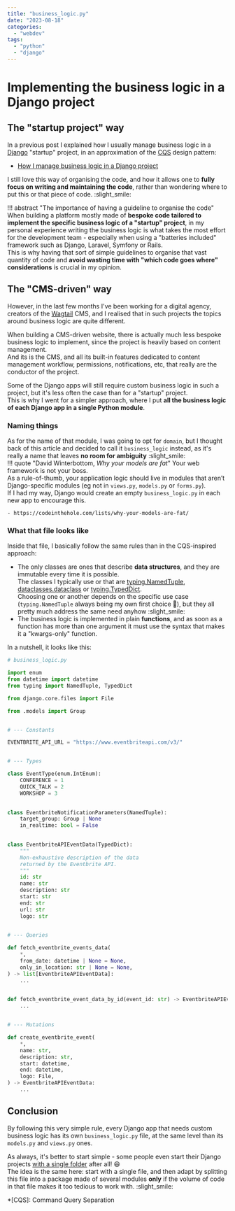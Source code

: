 ```yaml
---
title: "business_logic.py"
date: "2023-08-18"
categories:
  - "webdev"
tags:
  - "python"
  - "django"
---
```


# Implementing the business logic in a Django project

## The "startup project" way

In a previous post I explained how I usually manage business logic
in a [Django](https://www.djangoproject.com/) "startup" project, in an approximation
of the [CQS](https://en.wikipedia.org/wiki/Command%E2%80%93query_separation) design pattern:

- [How I manage business logic in a Django project](/2022/07-22---from-scratch-to-online-in-production-in-a-single-day-with-django-part-2/#next-step-we-have-to-organise-the-business-logic-inside-our-django-apps)
 
I still love this way of organising the code, and how it allows one to **fully focus on
writing and maintaining the code**, rather than wondering where to put this or that piece of code. :slight_smile:

!!! abstract "The importance of having a guideline to organise the code"
    When building a platform mostly made of **bespoke code tailored to implement the
    specific business logic of a "startup" project**, in my personal experience writing the business logic is what takes the most effort
    for the development team - especially when using a "batteries included" framework such as Django, Laravel, Symfony or Rails.  
    This is why having that sort of simple guidelines to organise that
    vast quantity of code and **avoid wasting time with "which code goes where" considerations** is crucial in my opinion. 

## The "CMS-driven" way

However, in the last few months I've been working for a digital agency, 
creators of the [Wagtail](https://wagtail.org/) CMS, and I realised that in such projects
the topics around business logic are quite different. 

When building a CMS-driven website, there is actually much less bespoke business logic to implement, since
the project is heavily based on content management.  
And its is the CMS, and all its built-in features dedicated to
content management workflow, permissions, notifications, etc, that really are the conductor of the project.

Some of the Django apps will still require custom business logic in such a project, but it's less often the case
than for a "startup" project.  
This is why I went for a simpler approach, where I put **all the business logic of each Django app
in a single Python module**.

### Naming things

As for the name of that module, I was going to opt for `domain`, but I thought back
of this article and decided to call it `business_logic` instead, as it's really a name
that leaves **no room for ambiguity** :slight_smile:  
!!! quote "David Winterbottom, _Why your models are fat_"
    Your web framework is not your boss.   
    As a rule-of-thumb, your application logic should live in modules that aren’t Django-specific modules 
    (eg not in `views.py`, `models.py` or `forms.py`).  
    If I had my way, Django would create an empty `business_logic.py` in each new app to encourage this.
     
    - https://codeinthehole.com/lists/why-your-models-are-fat/

### What that file looks like

Inside that file, I basically follow the same rules than in the CQS-inspired approach:

  - The only classes are ones that describe **data structures**, and they are immutable every time it is possible.  
    The classes I typically use or that are [typing.NamedTuple](https://docs.python.org/3/library/typing.html#typing.NamedTuple), 
    [dataclasses.dataclass](https://docs.python.org/3/library/dataclasses.html#dataclasses.dataclass) or 
    [typing.TypedDict](https://docs.python.org/3/library/typing.html#typing.TypedDict).  
    Choosing one or another depends on the specific use case (`typing.NamedTuple` always being my own first choice 💚), 
    but they all pretty much address the same need anyhow :slight_smile:
  - The business logic is implemented in plain **functions**, and as soon as a function has more than one argument
     it must use the syntax that makes it a "kwargs-only" function.

In a nutshell, it looks like this:

```py
# business_logic.py

import enum
from datetime import datetime
from typing import NamedTuple, TypedDict

from django.core.files import File

from .models import Group


# --- Constants

EVENTBRITE_API_URL = "https://www.eventbriteapi.com/v3/"


# --- Types

class EventType(enum.IntEnum):
    CONFERENCE = 1
    QUICK_TALK = 2
    WORKSHOP = 3

    
class EventbriteNotificationParameters(NamedTuple):
    target_group: Group | None
    in_realtime: bool = False

    
class EventbriteAPIEventData(TypedDict):
    """
    Non-exhaustive description of the data 
    returned by the Eventbrite API.
    """
    id: str
    name: str
    description: str
    start: str
    end: str
    url: str
    logo: str

    
# --- Queries

def fetch_eventbrite_events_data(
    *,
    from_date: datetime | None = None,
    only_in_location: str | None = None,
) -> list[EventbriteAPIEventData]:
    ...
    

def fetch_eventbrite_event_data_by_id(event_id: str) -> EventbriteAPIEventData:
    ...


# --- Mutations

def create_eventbrite_event(
    *,
    name: str,
    description: str,
    start: datetime,
    end: datetime,
    logo: File,     
) -> EventbriteAPIEventData:
    ...


```

## Conclusion

By following this very simple rule, every Django app that needs custom business logic has 
its own `business_logic.py` file, at the same level than its `models.py` and `views.py` ones.

As always, it's better to start simple - some people even start their Django projects 
[with a single folder](https://noumenal.es/notes/django/single-folder-layout/) after all! :smile:  
The idea is the same here: start with a single file, and then adapt by splitting this file into a package
made of several modules **only** if the volume of code in that file makes it too tedious to work with. :slight_smile: 

*[CQS]: Command Query Separation
